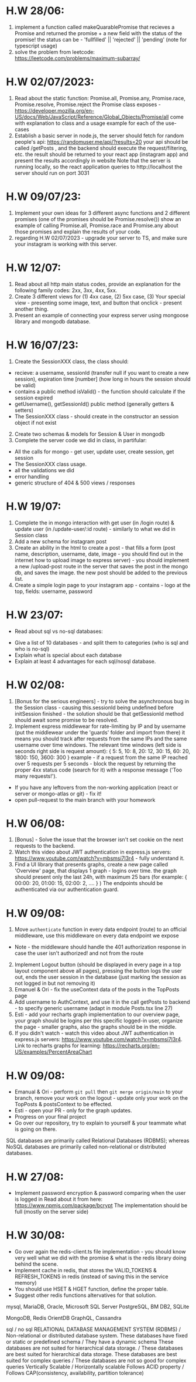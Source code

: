 # H.W 28/06:
1) implement a function called makeQuarablePromise that recieves a Promise and returned the promise + a new field with the status of the promise!
the status can be - 'fullfilled' || 'rejected' || 'pending'
(note for typescript usage)
2) solve the problem from leetcode: https://leetcode.com/problems/maximum-subarray/


# H.W 02/07/2023:
1) Read about the static function: Promise.all, Promise.any, Promise.race, Promise.resolve, Promise.reject
the Promise class exposes - https://developer.mozilla.org/en-US/docs/Web/JavaScript/Reference/Global_Objects/Promise/all
come with explanation to class and a usage example for each of the use-cases
2) Establish a basic server in node.js, the server should fetch for random people's api: https://randomuser.me/api/?results=20
your api should be called /getPosts , and the backend should execute the request/filtering, etc.
the result should be returned to your react app (instagram app) and present the results accordingly in website
Note that the server is running locally, so the react application queries to http://localhost
the server should run on port 3031


# H.W 09/07/23:
1) Implement your own ideas for 3 different async functions and 2 different promises (one of the promises should be Promise.resolve())
show an example of calling Promise.all, Promise.race and Promise.any about those promises and explain the results of your code.
2) regarding H.W 02/07/2023 - upgrade your server to TS, and make sure your instagram is working with this server.


# H.W 12/07:
1) Read about all http main status codes, provide an explanation for the following family codes: 2xx, 3xx, 4xx, 5xx.
2) Create 3 different views for (1) 4xx case, (2) 5xx case, (3) Your special view - presenting some image, text, and button that onclick - present another thing.
3) Present an example of connecting your express server using mongoose library and mongodb database. 

# H.W 16/07/23:
1) Create the SessionXXX class, the class should:
- recieve: a username, sessionId (transfer null if you want to create a new session), expiration time [number] (how long in hours the session should be valid)
- contains a public method isValid() - the function should calculate if the session expired
- getUsername(), getSessionId() public method (generally getters & setters)
- The SessionXXX class - should create in the constructor an session object if not exist
2) Create two schemas & models for Session & User in mongodb
3) Complete the server code we did in class, in partifular:
- All the calls for mongo - get user, update user, create session, get session
- The SessionXXX class usage.
- all the validations we did
- error handling
- generic structure of 404 & 500 views / responses


# H.W 19/07:
1) Complete the in mongo interaction with get user (in /login route) & update user (in /update-user/:id route) - similarly to what we did in Session class
2) Add a new schema for instagram post
3) Create an ability in the html to create a post - that fills a form (post name, description, username, date, image - you should find out in the internet how to upload image to express server) - you should implement a new /upload-post route in the server that saves the post in the mongo db, and saves the image. the new post should be added to the previous list.
4) Create a simple login page to your instagram app - contains - logo at the top, fields: username, password


# H.W 23/07:
- Read about sql vs no-sql databases:
* Give a list of 10 databases - and split them to categories (who is sql and who is no-sql)
* Explain what is special about each database
* Explain at least 4 advantages for each sql/nosql database.


# H.W 02/08:
1) [Bonus for the serious engineers] - try to solve the asynchronous bug in the Session class - causing this.sessionId being undefined before initSession finished - the solution should be that getSessionId method should await some promise to be resolved.
2) Implement express middlewear for rate-limiting by IP and by username (put the middlewear under the 'guards' folder and import from there)
it means you should track after requests from the same IPs and the same username over time windows.
The relevant time windows (left side is seconds right side is request amount):
{ 5: 5, 10: 8, 20: 12, 30: 15, 60: 20, 1800: 150, 3600: 300 }
example - if a request from the same IP reached over 5 requests per 5 seconds - block the request by returning the proper 4xx status code (search for it) with a response message ('Too many requests!').
- If you have any leftovers from the non-working application (react or server or mongo-atlas or git) - fix it!
- open pull-request to the main branch with your homework

# H.W 06/08:
1) [Bonus] - Solve the issue that the browser isn't set cookie on the next requests to the backend.
2) Watch this video about JWT authentication in express.js servers: https://www.youtube.com/watch?v=mbsmsi7l3r4 - fully understand it.
3) Find a UI library that presents graphs, create a new page called 'Overview' page, that displays 1 graph - logins over time.
the graph should present only the last 24h, with maximum 25 bars (for example: { 00:00: 20, 01:00: 15, 02:00: 2, .... } )
The endpoints should be authenticated via our authentication guard.

# H.W 09/08:
1) Move `authenticate` function in every data endpoint (route) to an official middleware, use this middleware on every data endpoint we expose
- Note - the middleware should handle the 401 authorization response in case the user isn't authorized! and not from the route
2) Implement Logout button (should be displayed in every page in a top layout component above all pages), pressing the button logs the user out, ends the user session in the database (just marking the session as not logged in but not removing it)
3) Emanuel & Ori - fix the useContext data of the posts in the TopPosts page
4) Add username to AuthContext, and use it in the call getPosts to backend - to specify generic username (adapt in module Posts.tsx line 27)
5) Esti - add your recharts graph implementation to our overview page, your graph should be logins per this specific logged-in user, organize the page - smaller graphs, also the graphs should be in the middle.
6) If you didn't watch - watch this video about JWT authentication in express.js servers: https://www.youtube.com/watch?v=mbsmsi7l3r4.
Link to recharts graphs for learning: https://recharts.org/en-US/examples/PercentAreaChart

# H.W 09/08:
- Emanual & Ori - perform `git pull` then `git merge origin/main` to your branch, remove your work on the logout - update only your work on the TopPosts & postsContext to be effected.
- Esti - open your PR - only for the graph updates.
- Progress on your final project
- Go over our repository, try to explain to yourself & your teammate what is going on there.

SQL databases are primarily called Relational Databases (RDBMS); whereas NoSQL databases are primarily called non-relational or distributed databases. 

# H.W 27/08:
- Implement password encryption & password comparing when the user is logged in
Read about it from here: https://www.npmjs.com/package/bcrypt
The implementation should be full (mostly on the server side)

# H.W 30/08:
- Go over again the redis-client.ts file implementation - you should know very well what we did with the promise & what is the redis library doing behind the scene.
- Implement cache in redis, that stores the VALID_TOKENS & REFRESH_TOKENS in redis (instead of saving this in the service memory)
- You should use HSET & HGET function, define the proper table.
- Suggest other redis functions altervatives for that solution.

<!-- sql: -->
mysql,
MariaDB,
Oracle,
Microsoft SQL Server
PostgreSQL,
BM DB2,
SQLite
 <!-- NoSQL -->
 MongoDB,
 Redis
OrientDB
GraphQL,
Cassandra


sql / no sql
RELATIONAL DATABASE MANAGEMENT SYSTEM (RDBMS) /	Non-relational or distributed database system.
These databases have fixed or static or predefined schema /	They have a dynamic schema
These databases are not suited for hierarchical data storage. /	These databases are best suited for hierarchical data storage.
These databases are best suited for complex queries / These databases are not so good for complex queries
Vertically Scalable / Horizontally scalable
Follows ACID property / Follows CAP(consistency, availability, partition tolerance)
